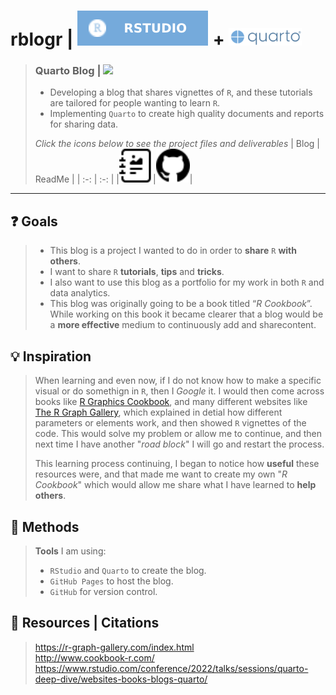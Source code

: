 # **rblogr |** <img src="rstudiobadge.svg"> **+** <img src="quarto.png" height="28px">
> ### **Quarto Blog |** ![](https://img.shields.io/badge/%E2%8F%B3-Ongoing%20project-orange.png)
> - Developing a blog that shares vignettes of `R`, and these tutorials are tailored for people wanting to learn `R`.
> - Implementing `Quarto` to create high quality documents and reports for sharing data.
>
> <i>Click the icons below to see the project files and deliverables</i>
> | Blog | ReadMe |
> | :-: | :-: |
> |[<img src="journal-richtext.svg" width="54px">](https://bradfordjohnson.github.io/rblogr/)|[<img src="github.svg" width="54px">](https://github.com/bradfordjohnson/rblogr/blob/rblogr/README.md)|
---
## **❓ Goals** 
> - This blog is a project I wanted to do in order to **share** `R` **with others**.  
> - I want to share `R` **tutorials**, **tips** and **tricks**.  
> - I also want to use this blog as a portfolio for my work in both `R` and data analytics.  
> - This blog was originally going to be a book titled “*R Cookbook*”. While working on this book it became clearer that a blog would be a **more effective** medium to continuously add and sharecontent.
## **💡 Inspiration**
> When learning and even now, if I do not know how to make a specific visual or do somethign in `R`, then I *Google* it. I would then come across books like [R Graphics Cookbook](https://r-graphics.org/), and many different websites like [The R Graph Gallery](https://r-graph-gallery.com/index.html), which explained in detial how different parameters or elements work, and then showed `R` vignettes of the code. This would solve my problem or allow me to continue, and then next time I have another "*road block*" I will go and restart the process. 
>  
> This learning process continuing, I began to notice how **useful** these resources were, and that made me want to create my own "*R Cookbook*" which would allow me share what I have learned to **help others**.
## **📐 Methods**
> **Tools** I am using:
> - `RStudio` and `Quarto` to create the blog.
> - `GitHub Pages` to host the blog.
> - `GitHub` for version control.
## **📖 Resources | Citations**
> https://r-graph-gallery.com/index.html  
> http://www.cookbook-r.com/  
> https://www.rstudio.com/conference/2022/talks/sessions/quarto-deep-dive/websites-books-blogs-quarto/
